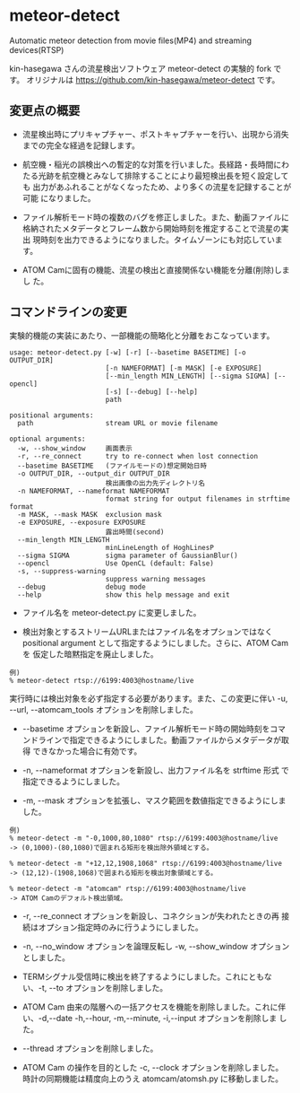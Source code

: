 # meteor-detect

Automatic meteor detection from movie files(MP4) and streaming devices(RTSP)

kin-hasegawa さんの流星検出ソフトウェア meteor-detect の実験的 fork です。
オリジナルは https://github.com/kin-hasegawa/meteor-detect です。


## 変更点の概要

* 流星検出時にプリキャプチャー、ポストキャプチャーを行い、出現から消失
までの完全な経過を記録します。

* 航空機・稲光の誤検出への暫定的な対策を行いました。長経路・長時間にわ
たる光跡を航空機とみなして排除することにより最短検出長を短く設定しても
出力があふれることがなくなったため、より多くの流星を記録することが可能
になりました。

* ファイル解析モード時の複数のバグを修正しました。また、動画ファイルに
格納されたメタデータとフレーム数から開始時刻を推定することで流星の実出
現時刻を出力できるようになりました。タイムゾーンにも対応しています。

* ATOM Camに固有の機能、流星の検出と直接関係ない機能を分離(削除)しまし
た。


## コマンドラインの変更

実験的機能の実装にあたり、一部機能の簡略化と分離をおこなっています。

```
usage: meteor-detect.py [-w] [-r] [--basetime BASETIME] [-o OUTPUT_DIR]
                        [-n NAMEFORMAT] [-m MASK] [-e EXPOSURE]
                        [--min_length MIN_LENGTH] [--sigma SIGMA] [--opencl]
                        [-s] [--debug] [--help]
                        path

positional arguments:
  path                  stream URL or movie filename

optional arguments:
  -w, --show_window     画面表示
  -r, --re_connect      try to re-connect when lost connection
  --basetime BASETIME   (ファイルモードの)想定開始日時
  -o OUTPUT_DIR, --output_dir OUTPUT_DIR
                        検出画像の出力先ディレクトリ名
  -n NAMEFORMAT, --nameformat NAMEFORMAT
                        format string for output filenames in strftime format
  -m MASK, --mask MASK  exclusion mask
  -e EXPOSURE, --exposure EXPOSURE
                        露出時間(second)
  --min_length MIN_LENGTH
                        minLineLength of HoghLinesP
  --sigma SIGMA         sigma parameter of GaussianBlur()
  --opencl              Use OpenCL (default: False)
  -s, --suppress-warning
                        suppress warning messages
  --debug               debug mode
  --help                show this help message and exit
```

* ファイル名を meteor-detect.py に変更しました。

* 検出対象とするストリームURLまたはファイル名をオプションではなく
positional argument として指定するようにしました。さらに、ATOM Cam を
仮定した暗黙指定を廃止しました。

```
例)
% meteor-detect rtsp://6199:4003@hostname/live
```

実行時には検出対象を必ず指定する必要があります。また、この変更に伴い
-u, --url, --atomcam_tools オプションを削除しました。

* --basetime オプションを新設し、ファイル解析モード時の開始時刻をコマ
ンドラインで指定できるようにしました。動画ファイルからメタデータが取得
できなかった場合に有効です。

* -n, --nameformat オプションを新設し、出力ファイル名を strftime 形式
で指定できるようにしました。

* -m, --mask オプションを拡張し、マスク範囲を数値指定できるようにしま
した。

```
例)
% meteor-detect -m "-0,1000,80,1080" rtsp://6199:4003@hostname/live
-> (0,1000)-(80,1080)で囲まれる矩形を検出除外領域とする。

% meteor-detect -m "+12,12,1908,1068" rtsp://6199:4003@hostname/live
-> (12,12)-(1908,1068)で囲まれる矩形を検出対象領域とする。

% meteor-detect -m "atomcam" rtsp://6199:4003@hostname/live
-> ATOM Camのデフォルト検出領域。
```

* -r, --re_connect オプションを新設し、コネクションが失われたときの再
接続はオプション指定時のみに行うようにしました。

* -n, --no_window オプションを論理反転し -w, --show_window オプション
としました。

* TERMシグナル受信時に検出を終了するようにしました。これにともな
い、-t, --to オプションを削除しました。

* ATOM Cam 由来の階層への一括アクセスを機能を削除しました。これに伴
い、-d,--date -h,--hour, -m,--minute, -i,--input オプションを削除しま
した。

* --thread オプションを削除しました。

* ATOM Cam の操作を目的とした -c, --clock オプションを削除しました。
時計の同期機能は精度向上のうえ atomcam/atomsh.py に移動しました。
